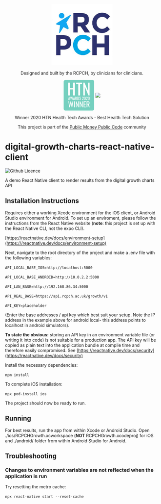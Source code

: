 <p align="center">
    <img width="200px" src="https://github.com/rcpch/digital-growth-charts-documentation/raw/live/docs/_assets/_images/rcpch_logo.png"/>
    <p align="center">Designed and built by the RCPCH, by clinicians for clinicians.</p>
</p>
<p align="center">
    <img align="center" width="100px" src="https://github.com/rcpch/digital-growth-charts-documentation/raw/live/docs/_assets/_images/htn-awards-winner-2020-logo.jpg"/>
    <img align="center" width="100px" src="https://github.com/rcpch/digital-growth-charts-documentation/raw/live/docs/_assets/_images/logo-block-outline-sm.png"/>
    <p align="center">Winner 2020 HTN Health Tech Awards - Best Health Tech Solution</p>
    <p align="center">This project is part of the <a href="https://publicmoneypubliccode.org.uk/">Public Money Public Code</a> community</p>
</p>

# digital-growth-charts-react-native-client

![Github Licence](https://img.shields.io/github/license/rcpch/digital-growth-charts-react-native-client)

A demo React Native client to render results from the digital growth charts API

## Installation Instructions

Requires either a working Xcode environment for the iOS client, or Android Studio environment for Android. To set up an enviroment, please follow the instructions from the React Native website (**note**: this project is set up with the React Native CLI, not the expo CLI).

[https://reactnative.dev/docs/environment-setup](https:///reactnative.dev/docs/environment-setup)

Next, navigate to the root directory of the project and make a .env file with the following variables:

`API_LOCAL_BASE_IOS=http://localhost:5000`

`API_LOCAL_BASE_ANDROID=http://10.0.2.2:5000`

`API_LAN_BASE=http://192.168.86.34:5000`

`API_REAL_BASE=https://api.rcpch.ac.uk/growth/v1`

`API_KEY=placeholder`

(Enter the base addresses / api key which best suit your setup. Note the IP address in the example above for android local- this address points to localhost in android simulators).

**To state the obvious:** storing an API key in an environment variable file (or writing it into code) is not suitable for a production app. The API key will be copied as plain text into the application bundle at compile time and therefore easily compromised. See [https://reactnative.dev/docs/security](https://reactnative.dev/docs/security)

Install the necessary dependencies:

`npm install`

To complete iOS installation:

`npx pod-install ios`

The project should now be ready to run.

## Running

For best results, run the app from within Xcode or Android Studio. Open ./ios/RCPCHGrowth.xcworkspace (**NOT** RCPCHGrowth.xcodeproj) for iOS and ./android/ folder from within Android Studio for Android.

## Troubleshooting

### Changes to environment variables are not reflected when the application is run

Try resetting the metro cache:

`npx react-native start --reset-cache`
